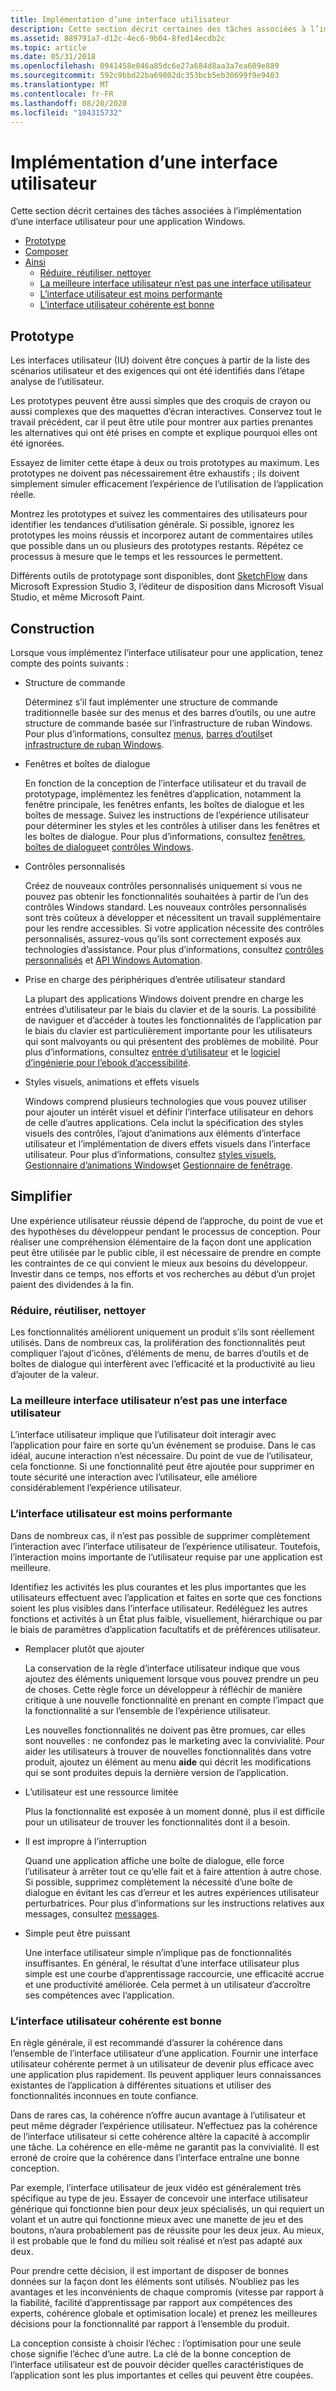 ```yaml
---
title: Implémentation d’une interface utilisateur
description: Cette section décrit certaines des tâches associées à l’implémentation d’une interface utilisateur pour une application Windows.
ms.assetid: 889791a7-d12c-4ec6-9b04-8fed14ecdb2c
ms.topic: article
ms.date: 05/31/2018
ms.openlocfilehash: 0941458e046a85dc6e27a684d8aa3a7ea609e889
ms.sourcegitcommit: 592c9bbd22ba69802dc353bcb5eb30699f9e9403
ms.translationtype: MT
ms.contentlocale: fr-FR
ms.lasthandoff: 08/20/2020
ms.locfileid: "104315732"
---
```

# <a name="implementing-a-user-interface"></a>Implémentation d’une interface utilisateur

Cette section décrit certaines des tâches associées à l’implémentation d’une interface utilisateur pour une application Windows.

-   [Prototype](#prototype)
-   [Composer](#construct)
-   [Ainsi](#simplify)
    -   [Réduire, réutiliser, nettoyer](#reduce-reuse-declutter)
    -   [La meilleure interface utilisateur n’est pas une interface utilisateur](#the-best-ui-is-no-ui)
    -   [L’interface utilisateur est moins performante](#less-ui-is-better-ui)
    -   [L’interface utilisateur cohérente est bonne](#consistent-ui-is-good-ui)

## <a name="prototype"></a>Prototype

Les interfaces utilisateur (IU) doivent être conçues à partir de la liste des scénarios utilisateur et des exigences qui ont été identifiés dans l’étape analyse de l’utilisateur.

Les prototypes peuvent être aussi simples que des croquis de crayon ou aussi complexes que des maquettes d’écran interactives. Conservez tout le travail précédent, car il peut être utile pour montrer aux parties prenantes les alternatives qui ont été prises en compte et explique pourquoi elles ont été ignorées.

Essayez de limiter cette étape à deux ou trois prototypes au maximum. Les prototypes ne doivent pas nécessairement être exhaustifs ; ils doivent simplement simuler efficacement l’expérience de l’utilisation de l’application réelle.

Montrez les prototypes et suivez les commentaires des utilisateurs pour identifier les tendances d’utilisation générale. Si possible, ignorez les prototypes les moins réussis et incorporez autant de commentaires utiles que possible dans un ou plusieurs des prototypes restants. Répétez ce processus à mesure que le temps et les ressources le permettent.

Différents outils de prototypage sont disponibles, dont [SketchFlow](/previous-versions/visualstudio/design-tools/expression-studio-3/ee341458(v=expression.30)) dans Microsoft Expression Studio 3, l’éditeur de disposition dans Microsoft Visual Studio, et même Microsoft Paint.

## <a name="construct"></a>Construction

Lorsque vous implémentez l’interface utilisateur pour une application, tenez compte des points suivants :

-   Structure de commande

    Déterminez s’il faut implémenter une structure de commande traditionnelle basée sur des menus et des barres d’outils, ou une autre structure de commande basée sur l’infrastructure de ruban Windows. Pour plus d’informations, consultez [menus](../menurc/menus.md), [barres d’outils](../controls/toolbar-control-reference.md)et [infrastructure de ruban Windows](../windowsribbon/-uiplat-windowsribbon-entry.md).

-   Fenêtres et boîtes de dialogue

    En fonction de la conception de l’interface utilisateur et du travail de prototypage, implémentez les fenêtres d’application, notamment la fenêtre principale, les fenêtres enfants, les boîtes de dialogue et les boîtes de message. Suivez les instructions de l’expérience utilisateur pour déterminer les styles et les contrôles à utiliser dans les fenêtres et les boîtes de dialogue. Pour plus d’informations, consultez [fenêtres](../winmsg/windows.md), [boîtes de dialogue](../dlgbox/dialog-boxes.md)et [contrôles Windows](../controls/window-controls.md).

-   Contrôles personnalisés

    Créez de nouveaux contrôles personnalisés uniquement si vous ne pouvez pas obtenir les fonctionnalités souhaitées à partir de l’un des contrôles Windows standard. Les nouveaux contrôles personnalisés sont très coûteux à développer et nécessitent un travail supplémentaire pour les rendre accessibles. Si votre application nécessite des contrôles personnalisés, assurez-vous qu’ils sont correctement exposés aux technologies d’assistance. Pour plus d’informations, consultez [contrôles personnalisés](../controls/user-controls-intro.md) et [API Windows Automation](../winauto/windows-automation-api-portal.md).

-   Prise en charge des périphériques d’entrée utilisateur standard

    La plupart des applications Windows doivent prendre en charge les entrées d’utilisateur par le biais du clavier et de la souris. La possibilité de naviguer et d’accéder à toutes les fonctionnalités de l’application par le biais du clavier est particulièrement importante pour les utilisateurs qui sont malvoyants ou qui présentent des problèmes de mobilité. Pour plus d’informations, consultez [entrée d’utilisateur](../inputdev/user-input.md) et le [logiciel d’ingénierie pour l’ebook d’accessibilité](https://www.microsoft.com/download/details.aspx?id=19262).

-   Styles visuels, animations et effets visuels

    Windows comprend plusieurs technologies que vous pouvez utiliser pour ajouter un intérêt visuel et définir l’interface utilisateur en dehors de celle d’autres applications. Cela inclut la spécification des styles visuels des contrôles, l’ajout d’animations aux éléments d’interface utilisateur et l’implémentation de divers effets visuels dans l’interface utilisateur. Pour plus d’informations, consultez [styles visuels](../controls/themes-overview.md), [Gestionnaire d’animations Windows](../uianimation/-main-portal.md)et [Gestionnaire de fenêtrage](../dwm/dwm-overview.md).

## <a name="simplify"></a>Simplifier 

Une expérience utilisateur réussie dépend de l’approche, du point de vue et des hypothèses du développeur pendant le processus de conception. Pour réaliser une compréhension élémentaire de la façon dont une application peut être utilisée par le public cible, il est nécessaire de prendre en compte les contraintes de ce qui convient le mieux aux besoins du développeur. Investir dans ce temps, nos efforts et vos recherches au début d’un projet paient des dividendes à la fin.

### <a name="reduce-reuse-declutter"></a>Réduire, réutiliser, nettoyer

Les fonctionnalités améliorent uniquement un produit s’ils sont réellement utilisés. Dans de nombreux cas, la prolifération des fonctionnalités peut compliquer l’ajout d’icônes, d’éléments de menu, de barres d’outils et de boîtes de dialogue qui interfèrent avec l’efficacité et la productivité au lieu d’ajouter de la valeur.

### <a name="the-best-ui-is-no-ui"></a>La meilleure interface utilisateur n’est pas une interface utilisateur

L’interface utilisateur implique que l’utilisateur doit interagir avec l’application pour faire en sorte qu’un événement se produise. Dans le cas idéal, aucune interaction n’est nécessaire. Du point de vue de l’utilisateur, cela fonctionne. Si une fonctionnalité peut être ajoutée pour supprimer en toute sécurité une interaction avec l’utilisateur, elle améliore considérablement l’expérience utilisateur.

### <a name="less-ui-is-better-ui"></a>L’interface utilisateur est moins performante

Dans de nombreux cas, il n’est pas possible de supprimer complètement l’interaction avec l’interface utilisateur de l’expérience utilisateur. Toutefois, l’interaction moins importante de l’utilisateur requise par une application est meilleure.

Identifiez les activités les plus courantes et les plus importantes que les utilisateurs effectuent avec l’application et faites en sorte que ces fonctions soient les plus visibles dans l’interface utilisateur. Redéléguez les autres fonctions et activités à un État plus faible, visuellement, hiérarchique ou par le biais de paramètres d’application facultatifs et de préférences utilisateur.

-   Remplacer plutôt que ajouter

    La conservation de la règle d’interface utilisateur indique que vous ajoutez des éléments uniquement lorsque vous pouvez prendre un peu de choses. Cette règle force un développeur à réfléchir de manière critique à une nouvelle fonctionnalité en prenant en compte l’impact que la fonctionnalité a sur l’ensemble de l’expérience utilisateur.

    Les nouvelles fonctionnalités ne doivent pas être promues, car elles sont nouvelles : ne confondez pas le marketing avec la convivialité. Pour aider les utilisateurs à trouver de nouvelles fonctionnalités dans votre produit, ajoutez un élément au menu **aide** qui décrit les modifications qui se sont produites depuis la dernière version de l’application.

-   L’utilisateur est une ressource limitée

    Plus la fonctionnalité est exposée à un moment donné, plus il est difficile pour un utilisateur de trouver les fonctionnalités dont il a besoin.

-   Il est impropre à l’interruption

    Quand une application affiche une boîte de dialogue, elle force l’utilisateur à arrêter tout ce qu’elle fait et à faire attention à autre chose. Si possible, supprimez complètement la nécessité d’une boîte de dialogue en évitant les cas d’erreur et les autres expériences utilisateur perturbatrices. Pour plus d’informations sur les instructions relatives aux messages, consultez [messages](https://msdn.microsoft.com/library/dd535525.aspx).

-   Simple peut être puissant

    Une interface utilisateur simple n’implique pas de fonctionnalités insuffisantes. En général, le résultat d’une interface utilisateur plus simple est une courbe d’apprentissage raccourcie, une efficacité accrue et une productivité améliorée. Cela permet à un utilisateur d’accroître ses compétences avec l’application.

### <a name="consistent-ui-is-good-ui"></a>L’interface utilisateur cohérente est bonne

En règle générale, il est recommandé d’assurer la cohérence dans l’ensemble de l’interface utilisateur d’une application. Fournir une interface utilisateur cohérente permet à un utilisateur de devenir plus efficace avec une application plus rapidement. Ils peuvent appliquer leurs connaissances existantes de l’application à différentes situations et utiliser des fonctionnalités inconnues en toute confiance.

Dans de rares cas, la cohérence n’offre aucun avantage à l’utilisateur et peut même dégrader l’expérience utilisateur. N’effectuez pas la cohérence de l’interface utilisateur si cette cohérence altère la capacité à accomplir une tâche. La cohérence en elle-même ne garantit pas la convivialité. Il est erroné de croire que la cohérence dans l’interface entraîne une bonne conception.

Par exemple, l’interface utilisateur de jeux vidéo est généralement très spécifique au type de jeu. Essayer de concevoir une interface utilisateur générique qui fonctionne bien pour deux jeux spécialisés, un qui requiert un volant et un autre qui fonctionne mieux avec une manette de jeu et des boutons, n’aura probablement pas de réussite pour les deux jeux. Au mieux, il est probable que le fond du milieu soit réalisé et n’est pas adapté aux deux.

Pour prendre cette décision, il est important de disposer de bonnes données sur la façon dont les éléments sont utilisés. N’oubliez pas les avantages et les inconvénients de chaque compromis (vitesse par rapport à la fiabilité, facilité d’apprentissage par rapport aux compétences des experts, cohérence globale et optimisation locale) et prenez les meilleures décisions pour la fonctionnalité par rapport à l’ensemble du produit.

La conception consiste à choisir l’échec : l’optimisation pour une seule chose signifie l’échec d’une autre. La clé de la bonne conception de l’interface utilisateur est de pouvoir décider quelles caractéristiques de l’application sont les plus importantes et celles qui peuvent être coupées.

 

 